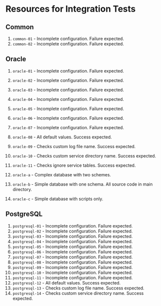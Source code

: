 # Resources for Integration Tests

## Common

1. `common-01` - Incomplete configuration. Failure expected.
2. `common-02` - Incomplete configuration. Failure expected.

## Oracle

 1. `oracle-01` - Incomplete configuration. Failure expected.
 2. `oracle-02` - Incomplete configuration. Failure expected.
 3. `oracle-03` - Incomplete configuration. Failure expected.
 4. `oracle-04` - Incomplete configuration. Failure expected.
 5. `oracle-05` - Incomplete configuration. Failure expected.
 6. `oracle-06` - Incomplete configuration. Failure expected.
 7. `oracle-07` - Incomplete configuration. Failure expected.
 8. `oracle-08` - All default values. Success expected.
 9. `oracle-09` - Checks custom log file name. Success expected.
10. `oracle-10` - Checks custom service directory name. Success expected.
10. `oracle-11` - Checks ignore service tables. Success expected.

1. `oracle-a` - Complex database with two schemes.
2. `oracle-b` - Simple database with one schema. All source code in main directory.
3. `oracle-c` - Simple database with scripts only.

## PostgreSQL

 1. `postgresql-01` - Incomplete configuration. Failure expected.
 2. `postgresql-02` - Incomplete configuration. Failure expected.
 3. `postgresql-03` - Incomplete configuration. Failure expected.
 4. `postgresql-04` - Incomplete configuration. Failure expected.
 5. `postgresql-05` - Incomplete configuration. Failure expected.
 6. `postgresql-06` - Incomplete configuration. Failure expected.
 7. `postgresql-07` - Incomplete configuration. Failure expected.
 8. `postgresql-08` - Incomplete configuration. Failure expected.
 9. `postgresql-09` - Incomplete configuration. Failure expected.
10. `postgresql-10` - Incomplete configuration. Failure expected.
11. `postgresql-11` - Incomplete configuration. Failure expected.
12. `postgresql-12` - All default values. Success expected.
13. `postgresql-13` - Checks custom log file name. Success expected.
14. `postgresql-14` - Checks custom service directory name. Success expected.
